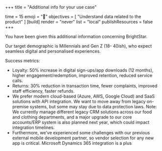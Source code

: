 +++
title = "Additional info for your use case"

time = 15
emoji = "🤖"
objectives = [
    "Understand data related to the product"
]
[build]
  render = "never"
  list = "local"
  publishResources = false
+++

You have been given this additional information concerning BrightStar. 
 
Our target demographic is Millennials and Gen Z (18- 40ish), who expect seamless digital and personalised experiences. 

Success metrics:
- Loyalty: 50% increase in digital sign-ups/app downloads (12 months), higher engagement/redemption, improved retention, reduced service calls. 
- Returns: 30% reduction in transaction time, fewer complaints, improved staff efficiency, faster refunds. 
- We prefer modern cloud-based (Azure, AWS, Google Cloud) and SaaS solutions with API integration. We want to move away from legacy on-premise systems, but some may stay due to data protection laws. Note: We currently manage different legacy CRM solutions across our food and clothing departments, and a major upgrade to our core accounts/ERP system is also planned next year, which could impact integration timelines. 
- Furthermore, we've experienced some challenges with our previous external mobile development partner, so vendor selection for any new app is critical. Microsoft Dynamics 365 integration is a plus 

